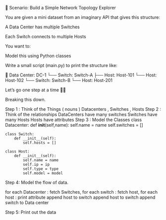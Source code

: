 🎯 Scenario: Build a Simple Network Topology Explorer

You are given a mini dataset from an imaginary API that gives this structure:

A Data Center has multiple Switches

Each Switch connects to multiple Hosts

You want to:

Model this using Python classes

Write a small script (main.py) to print the structure like:

🏢 Data Center: DC-1
  └── Switch: Switch-A
        ├── Host: Host-101
        └── Host: Host-102
  └── Switch: Switch-B
        └── Host: Host-201


Let’s go one step at a time 🚶‍♂️


Breaking this down. 

Step 1 : Think of the Things ( nouns )
    Datacenters , Switches , Hosts
Step 2 : Think of the relationships
    DataCenters have many switches
    Switches have many Hosts
    Hosts have attributes
Step 3 : Model the Classes
    class Datacenter:
        def __init__(self,name):
            self.name = name
            self.switches = []

    class Switch:
        def __init__(self):
            self.hosts = []

    class Host:
        def __init__(self):
            self.name = name
            self.ip = ip
            self.type = type
            self.model = model

Step 4: Model the flow of data.

 for each Datacenter : 
    fetch Switches,
        for each switch :
            fetch host,
                for each host : 
                    print attribute
                append host to switch
            append host to switch
        append switch to Data center

Step 5: Print out the data 
            
